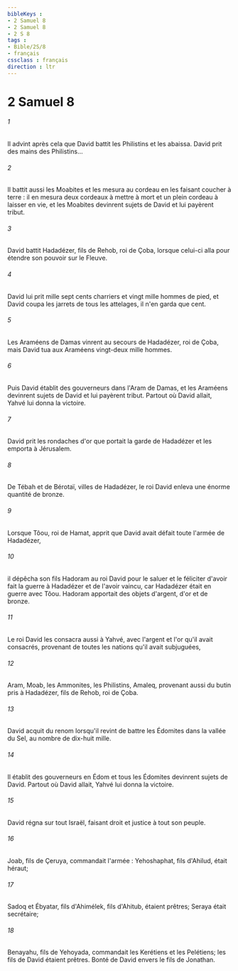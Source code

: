```yaml
---
bibleKeys : 
- 2 Samuel 8
- 2 Samuel 8
- 2 S 8
tags : 
- Bible/2S/8
- français
cssclass : français
direction : ltr
---
```


# 2 Samuel 8

###### 1
Il advint après cela que David battit les Philistins et les abaissa. David prit des mains des Philistins... 
###### 2
Il battit aussi les Moabites et les mesura au cordeau en les faisant coucher à terre : il en mesura deux cordeaux à mettre à mort et un plein cordeau à laisser en vie, et les Moabites devinrent sujets de David et lui payèrent tribut. 
###### 3
David battit Hadadézer, fils de Rehob, roi de Çoba, lorsque celui-ci alla pour étendre son pouvoir sur le Fleuve. 
###### 4
David lui prit mille sept cents charriers et vingt mille hommes de pied, et David coupa les jarrets de tous les attelages, il n'en garda que cent. 
###### 5
Les Araméens de Damas vinrent au secours de Hadadézer, roi de Çoba, mais David tua aux Araméens vingt-deux mille hommes. 
###### 6
Puis David établit des gouverneurs dans l'Aram de Damas, et les Araméens devinrent sujets de David et lui payèrent tribut. Partout où David allait, Yahvé lui donna la victoire. 
###### 7
David prit les rondaches d'or que portait la garde de Hadadézer et les emporta à Jérusalem. 
###### 8
De Tébah et de Bérotaï, villes de Hadadézer, le roi David enleva une énorme quantité de bronze. 
###### 9
Lorsque Tôou, roi de Hamat, apprit que David avait défait toute l'armée de Hadadézer, 
###### 10
il dépêcha son fils Hadoram au roi David pour le saluer et le féliciter d'avoir fait la guerre à Hadadézer et de l'avoir vaincu, car Hadadézer était en guerre avec Tôou. Hadoram apportait des objets d'argent, d'or et de bronze. 
###### 11
Le roi David les consacra aussi à Yahvé, avec l'argent et l'or qu'il avait consacrés, provenant de toutes les nations qu'il avait subjuguées, 
###### 12
Aram, Moab, les Ammonites, les Philistins, Amaleq, provenant aussi du butin pris à Hadadézer, fils de Rehob, roi de Çoba. 
###### 13
David acquit du renom lorsqu'il revint de battre les Édomites dans la vallée du Sel, au nombre de dix-huit mille. 
###### 14
Il établit des gouverneurs en Édom et tous les Édomites devinrent sujets de David. Partout où David allait, Yahvé lui donna la victoire. 
###### 15
David régna sur tout Israël, faisant droit et justice à tout son peuple. 
###### 16
Joab, fils de Çeruya, commandait l'armée : Yehoshaphat, fils d'Ahilud, était héraut; 
###### 17
Sadoq et Ébyatar, fils d'Ahimélek, fils d'Ahitub, étaient prêtres; Seraya était secrétaire; 
###### 18
Benayahu, fils de Yehoyada, commandait les Kerétiens et les Pelétiens; les fils de David étaient prêtres. Bonté de David envers le fils de Jonathan. 
